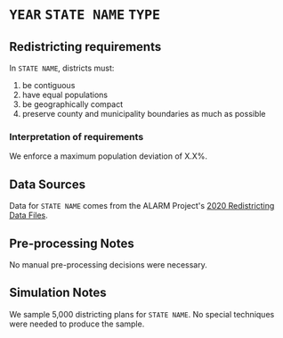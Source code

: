 # ``YEAR`` ``STATE NAME`` ``TYPE``

## Redistricting requirements
In ``STATE NAME``, districts must:

1. be contiguous
1. have equal populations
1. be geographically compact
1. preserve county and municipality boundaries as much as possible


### Interpretation of requirements
We enforce a maximum population deviation of X.X%.

## Data Sources
Data for ``STATE NAME`` comes from the ALARM Project's
[2020 Redistricting Data Files](https://alarm-redist.github.io/posts/2021-08-10-census-2020/).

## Pre-processing Notes
No manual pre-processing decisions were necessary.

## Simulation Notes
We sample 5,000 districting plans for ``STATE NAME``.
No special techniques were needed to produce the sample.
